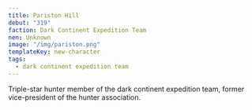 ```yaml
---
title: Pariston Hill
debut: "319"
faction: Dark Continent Expedition Team
nen: Unknown
image: "/img/pariston.png"
templateKey: new-character
tags:
  - dark continent expedition team
---
```


Triple-star hunter member of the dark continent expedition team, former vice-president of the hunter association.
